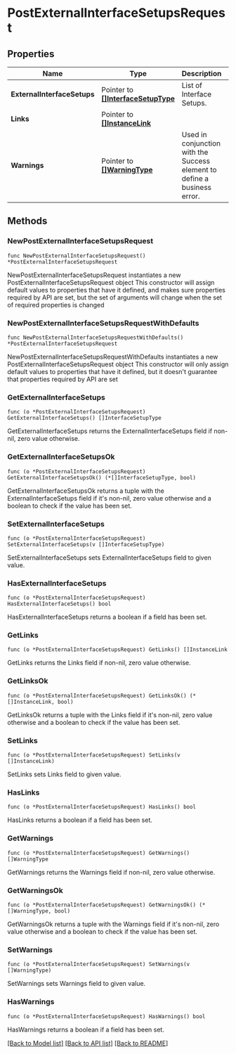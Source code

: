 # PostExternalInterfaceSetupsRequest

## Properties

Name | Type | Description | Notes
------------ | ------------- | ------------- | -------------
**ExternalInterfaceSetups** | Pointer to [**[]InterfaceSetupType**](InterfaceSetupType.md) | List of Interface Setups. | [optional] 
**Links** | Pointer to [**[]InstanceLink**](InstanceLink.md) |  | [optional] 
**Warnings** | Pointer to [**[]WarningType**](WarningType.md) | Used in conjunction with the Success element to define a business error. | [optional] 

## Methods

### NewPostExternalInterfaceSetupsRequest

`func NewPostExternalInterfaceSetupsRequest() *PostExternalInterfaceSetupsRequest`

NewPostExternalInterfaceSetupsRequest instantiates a new PostExternalInterfaceSetupsRequest object
This constructor will assign default values to properties that have it defined,
and makes sure properties required by API are set, but the set of arguments
will change when the set of required properties is changed

### NewPostExternalInterfaceSetupsRequestWithDefaults

`func NewPostExternalInterfaceSetupsRequestWithDefaults() *PostExternalInterfaceSetupsRequest`

NewPostExternalInterfaceSetupsRequestWithDefaults instantiates a new PostExternalInterfaceSetupsRequest object
This constructor will only assign default values to properties that have it defined,
but it doesn't guarantee that properties required by API are set

### GetExternalInterfaceSetups

`func (o *PostExternalInterfaceSetupsRequest) GetExternalInterfaceSetups() []InterfaceSetupType`

GetExternalInterfaceSetups returns the ExternalInterfaceSetups field if non-nil, zero value otherwise.

### GetExternalInterfaceSetupsOk

`func (o *PostExternalInterfaceSetupsRequest) GetExternalInterfaceSetupsOk() (*[]InterfaceSetupType, bool)`

GetExternalInterfaceSetupsOk returns a tuple with the ExternalInterfaceSetups field if it's non-nil, zero value otherwise
and a boolean to check if the value has been set.

### SetExternalInterfaceSetups

`func (o *PostExternalInterfaceSetupsRequest) SetExternalInterfaceSetups(v []InterfaceSetupType)`

SetExternalInterfaceSetups sets ExternalInterfaceSetups field to given value.

### HasExternalInterfaceSetups

`func (o *PostExternalInterfaceSetupsRequest) HasExternalInterfaceSetups() bool`

HasExternalInterfaceSetups returns a boolean if a field has been set.

### GetLinks

`func (o *PostExternalInterfaceSetupsRequest) GetLinks() []InstanceLink`

GetLinks returns the Links field if non-nil, zero value otherwise.

### GetLinksOk

`func (o *PostExternalInterfaceSetupsRequest) GetLinksOk() (*[]InstanceLink, bool)`

GetLinksOk returns a tuple with the Links field if it's non-nil, zero value otherwise
and a boolean to check if the value has been set.

### SetLinks

`func (o *PostExternalInterfaceSetupsRequest) SetLinks(v []InstanceLink)`

SetLinks sets Links field to given value.

### HasLinks

`func (o *PostExternalInterfaceSetupsRequest) HasLinks() bool`

HasLinks returns a boolean if a field has been set.

### GetWarnings

`func (o *PostExternalInterfaceSetupsRequest) GetWarnings() []WarningType`

GetWarnings returns the Warnings field if non-nil, zero value otherwise.

### GetWarningsOk

`func (o *PostExternalInterfaceSetupsRequest) GetWarningsOk() (*[]WarningType, bool)`

GetWarningsOk returns a tuple with the Warnings field if it's non-nil, zero value otherwise
and a boolean to check if the value has been set.

### SetWarnings

`func (o *PostExternalInterfaceSetupsRequest) SetWarnings(v []WarningType)`

SetWarnings sets Warnings field to given value.

### HasWarnings

`func (o *PostExternalInterfaceSetupsRequest) HasWarnings() bool`

HasWarnings returns a boolean if a field has been set.


[[Back to Model list]](../README.md#documentation-for-models) [[Back to API list]](../README.md#documentation-for-api-endpoints) [[Back to README]](../README.md)


